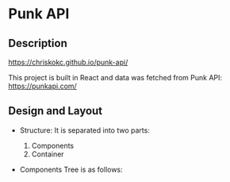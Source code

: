 # Punk API

## Description

https://chriskokc.github.io/punk-api/

This project is built in React and data was fetched from Punk API: https://punkapi.com/

## Design and Layout

- Structure:
  It is separated into two parts:

  1. Components
  2. Container

- Components Tree is as follows:
